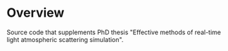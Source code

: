 # Overview
Source code that supplements PhD thesis "Effective methods of real-time light atmospheric scattering simulation".
